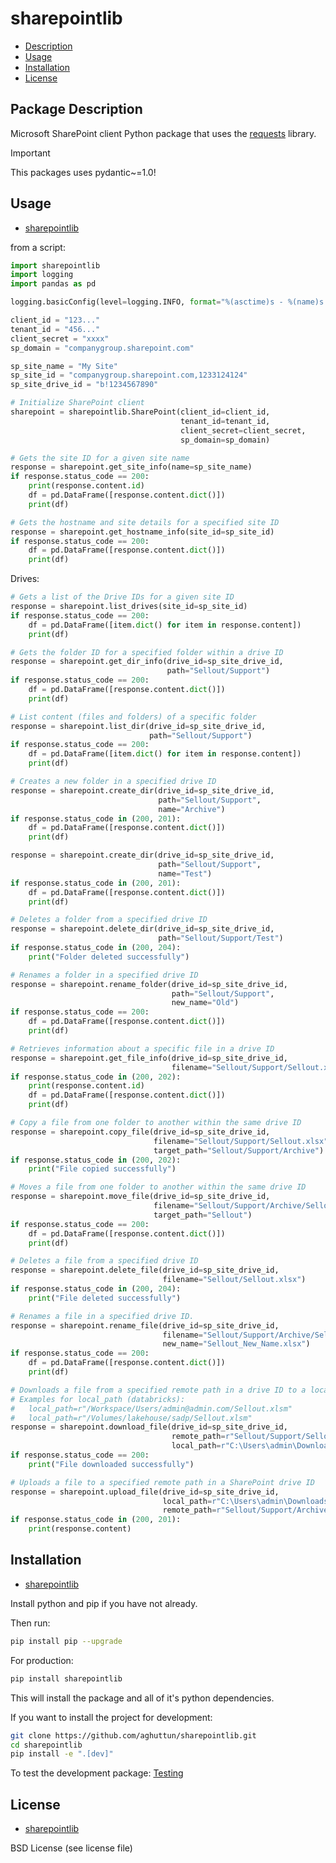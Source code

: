# sharepointlib

- [Description](#package-description)
- [Usage](#usage)
- [Installation](#installation)
- [License](#license)

## Package Description

Microsoft SharePoint client Python package that uses the [requests](https://pypi.org/project/requests/) library.

> [!IMPORTANT]  
> This packages uses pydantic~=1.0!

## Usage

- [sharepointlib](#sharepointlib)

from a script:

```python
import sharepointlib
import logging
import pandas as pd

logging.basicConfig(level=logging.INFO, format="%(asctime)s - %(name)s - %(levelname)s - %(message)s")

client_id = "123..."
tenant_id = "456..."
client_secret = "xxxx"
sp_domain = "companygroup.sharepoint.com"

sp_site_name = "My Site"
sp_site_id = "companygroup.sharepoint.com,1233124124"
sp_site_drive_id = "b!1234567890"

# Initialize SharePoint client
sharepoint = sharepointlib.SharePoint(client_id=client_id, 
                                      tenant_id=tenant_id, 
                                      client_secret=client_secret, 
                                      sp_domain=sp_domain)
```

```python
# Gets the site ID for a given site name
response = sharepoint.get_site_info(name=sp_site_name)
if response.status_code == 200:
    print(response.content.id)
    df = pd.DataFrame([response.content.dict()])
    print(df)
```

```python
# Gets the hostname and site details for a specified site ID
response = sharepoint.get_hostname_info(site_id=sp_site_id)
if response.status_code == 200:
    df = pd.DataFrame([response.content.dict()])
    print(df)
```

Drives:

```python
# Gets a list of the Drive IDs for a given site ID
response = sharepoint.list_drives(site_id=sp_site_id)
if response.status_code == 200:
    df = pd.DataFrame([item.dict() for item in response.content])
    print(df)
```

```python
# Gets the folder ID for a specified folder within a drive ID
response = sharepoint.get_dir_info(drive_id=sp_site_drive_id,
                                   path="Sellout/Support")
if response.status_code == 200:
    df = pd.DataFrame([response.content.dict()])
    print(df)
```

```python
# List content (files and folders) of a specific folder
response = sharepoint.list_dir(drive_id=sp_site_drive_id, 
                               path="Sellout/Support")
if response.status_code == 200:
    df = pd.DataFrame([item.dict() for item in response.content])
    print(df)
```

```python
# Creates a new folder in a specified drive ID
response = sharepoint.create_dir(drive_id=sp_site_drive_id, 
                                 path="Sellout/Support",
                                 name="Archive")
if response.status_code in (200, 201):
    df = pd.DataFrame([response.content.dict()])
    print(df)

response = sharepoint.create_dir(drive_id=sp_site_drive_id, 
                                 path="Sellout/Support",
                                 name="Test")
if response.status_code in (200, 201):
    df = pd.DataFrame([response.content.dict()])
    print(df)
```

```python
# Deletes a folder from a specified drive ID
response = sharepoint.delete_dir(drive_id=sp_site_drive_id, 
                                 path="Sellout/Support/Test")
if response.status_code in (200, 204):
    print("Folder deleted successfully")
```

```python
# Renames a folder in a specified drive ID
response = sharepoint.rename_folder(drive_id=sp_site_drive_id, 
                                    path="Sellout/Support",
                                    new_name="Old")
if response.status_code == 200:
    df = pd.DataFrame([response.content.dict()])
    print(df)
```

```python
# Retrieves information about a specific file in a drive ID
response = sharepoint.get_file_info(drive_id=sp_site_drive_id, 
                                    filename="Sellout/Support/Sellout.xlsx")
if response.status_code in (200, 202):
    print(response.content.id)
    df = pd.DataFrame([response.content.dict()])
    print(df)
```

```python
# Copy a file from one folder to another within the same drive ID
response = sharepoint.copy_file(drive_id=sp_site_drive_id, 
                                filename="Sellout/Support/Sellout.xlsx",
                                target_path="Sellout/Support/Archive")
if response.status_code in (200, 202):
    print("File copied successfully")
```

```python
# Moves a file from one folder to another within the same drive ID
response = sharepoint.move_file(drive_id=sp_site_drive_id, 
                                filename="Sellout/Support/Archive/Sellout.xlsx", 
                                target_path="Sellout")
if response.status_code == 200:
    df = pd.DataFrame([response.content.dict()])
    print(df)
```

```python
# Deletes a file from a specified drive ID
response = sharepoint.delete_file(drive_id=sp_site_drive_id, 
                                  filename="Sellout/Sellout.xlsx")
if response.status_code in (200, 204):
    print("File deleted successfully")
```

```python
# Renames a file in a specified drive ID.
response = sharepoint.rename_file(drive_id=sp_site_drive_id, 
                                  filename="Sellout/Support/Archive/Sellout.xlsx", 
                                  new_name="Sellout_New_Name.xlsx")
if response.status_code == 200:
    df = pd.DataFrame([response.content.dict()])
    print(df)
```

```python
# Downloads a file from a specified remote path in a drive ID to a local path
# Examples for local_path (databricks):
#   local_path=r"/Workspace/Users/admin@admin.com/Sellout.xlsm"
#   local_path=r"/Volumes/lakehouse/sadp/Sellout.xlsm"
response = sharepoint.download_file(drive_id=sp_site_drive_id, 
                                    remote_path=r"Sellout/Support/Sellout.xlsx",
                                    local_path=r"C:\Users\admin\Downloads\Sellout.xlsx")
if response.status_code == 200:
    print("File downloaded successfully")
```

```python
# Uploads a file to a specified remote path in a SharePoint drive ID
response = sharepoint.upload_file(drive_id=sp_site_drive_id, 
                                  local_path=r"C:\Users\admin\Downloads\Sellout.xlsx",
                                  remote_path=r"Sellout/Support/Archive/Sellout.xlsx")
if response.status_code in (200, 201):
    print(response.content)
```

## Installation

- [sharepointlib](#sharepointlib)

Install python and pip if you have not already.

Then run:

```bash
pip install pip --upgrade
```

For production:

```bash
pip install sharepointlib
```

This will install the package and all of it's python dependencies.

If you want to install the project for development:

```bash
git clone https://github.com/aghuttun/sharepointlib.git
cd sharepointlib
pip install -e ".[dev]"
```

To test the development package: [Testing](#testing)

## License

- [sharepointlib](#sharepointlib)

BSD License (see license file)
